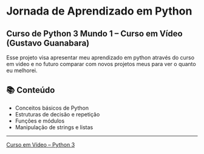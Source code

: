 # Jornada de Aprendizado em Python
## Curso de Python 3 Mundo 1 – Curso em Vídeo (Gustavo Guanabara)

Esse projeto visa apresentar meu aprendizado em python através do curso em video
e no futuro comparar com novos projetos meus para ver o quanto eu melhorei.

## 📚 Conteúdo
- Conceitos básicos de Python
- Estruturas de decisão e repetição
- Funções e módulos
- Manipulação de strings e listas

---

[Curso em Vídeo – Python 3](https://www.cursoemvideo.com/course/curso-python-3/) 
